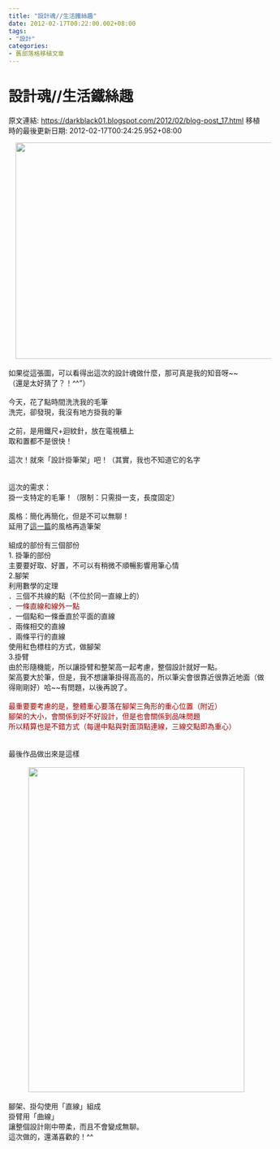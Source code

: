 ```yaml
---
title: "設計魂//生活鐵絲趣"
date: 2012-02-17T00:22:00.002+08:00
tags: 
- "設計"
categories:
- 舊部落格移植文章
---
```


# 設計魂//生活鐵絲趣

原文連結: https://darkblack01.blogspot.com/2012/02/blog-post_17.html
移植時的最後更新日期: 2012-02-17T00:24:25.952+08:00

<div class="separator" style="clear: both; text-align: center;"><a href="http://3.bp.blogspot.com/-9pbpq05KSRw/Tz0oy4M0JpI/AAAAAAAACOo/wUvf9Ae_Vu4/s1600/P2161204.JPG" imageanchor="1" style="margin-left: 1em; margin-right: 1em;"><img border="0" height="426" src="http://3.bp.blogspot.com/-9pbpq05KSRw/Tz0oy4M0JpI/AAAAAAAACOo/wUvf9Ae_Vu4/s640/P2161204.JPG" width="640" /></a></div><br />如果從這張圖，可以看得出這次的設計魂做什麼，那可真是我的知音呀~~<br />（還是太好猜了？！^^"）<br /><br /><a name='more'></a>今天，花了點時間洗洗我的毛筆<br />洗完，卻發現，我沒有地方掛我的筆<br /><br />之前，是用鐵尺+迴紋針，放在電視櫃上<br />取和置都不是很快！<br /><br />這次！就來「設計掛筆架」吧！（其實，我也不知道它的名字<br /><br /><br />這次的需求：<br />掛一支特定的毛筆！（限制：只需掛一支，長度固定）<br /><br />風格：簡化再簡化，但是不可以無聊！<br />延用了<a href="http://darkblack01.blogspot.com/2012/01/blog-post_02.html" target="_blank">這一篇</a>的風格再造筆架<br /><br />組成的部份有三個部份<br />1. 掛筆的部份<br />主要要好取、好置，不可以有稍微不順暢影響用筆心情<br />2.腳架<br />利用數學的定理<br />．三個不共線的點（不位於同一直線上的）<br />．<span style="color: #990000;">一條直線和線外一點</span><br />．一個點和一條垂直於平面的直線<br />．兩條相交的直線<br />．兩條平行的直線<br />使用紅色標柱的方式，做腳架<br />3.掛臂<br />由於形隨機能，所以讓掛臂和整架高一起考慮，整個設計就好一點。<br />架高要大於筆，但是，我不想讓筆掛得高高的，所以筆尖會很靠近很靠近地面（做得剛剛好）哈~~有問題，以後再說了。<br /><br /><span style="color: #990000;">最重要要考慮的是，整體重心要落在腳架三角形的重心位置（附近）</span><br /><span style="color: #990000;">腳架的大小，會關係到好不好設計，但是也會關係到品味問題</span><br /><span style="color: #990000;">所以精算也是不錯方式（每邊中點與對面頂點連線，三線交點即為重心）</span><br /><br /><br />最後作品做出來是這樣<br /><br /><div class="separator" style="clear: both; text-align: center;"><a href="http://2.bp.blogspot.com/-b8uXyQfHfSw/Tz0piLomnQI/AAAAAAAACOw/7Tceva1zM5A/s1600/P2161212.JPG" imageanchor="1" style="margin-left: 1em; margin-right: 1em;"><img border="0" height="640" src="http://2.bp.blogspot.com/-b8uXyQfHfSw/Tz0piLomnQI/AAAAAAAACOw/7Tceva1zM5A/s640/P2161212.JPG" width="426" /></a></div><br />腳架、掛勾使用「直線」組成<br />掛臂用「曲線」<br />讓整個設計剛中帶柔，而且不會變成無聊。<br />這次做的，還滿喜歡的！^^<br /><br />
